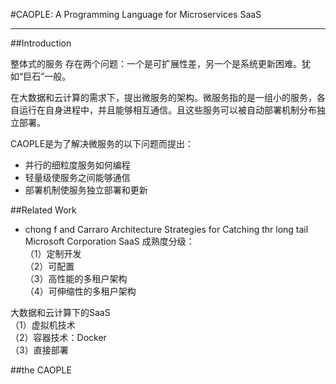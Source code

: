 #CAOPLE: A Programming Language for Microservices SaaS


---
##Introduction

整体式的服务 存在两个问题：一个是可扩展性差，另一个是系统更新困难。犹如“巨石”一般。

在大数据和云计算的需求下，提出微服务的架构。微服务指的是一组小的服务，各自运行在自身进程中，并且能够相互通信。且这些服务可以被自动部署机制分布独立部署。

CAOPLE是为了解决微服务的以下问题而提出：  

+ 并行的细粒度服务如何编程
+ 轻量级使服务之间能够通信
+ 部署机制使服务独立部署和更新

##Related Work

+ chong f and Carraro  Architecture Strategies for Catching thr  long tail Microsoft Corporation
SaaS 成熟度分级：  
（1）定制开发  
（2）可配置  
（3）高性能的多租户架构  
（4）可伸缩性的多租户架构  

大数据和云计算下的SaaS  
（1）虚拟机技术  
（2）容器技术：Docker  
（3）直接部署  
   

##the CAOPLE

  
